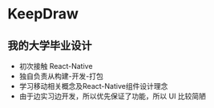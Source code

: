 # KeepDraw


## 我的大学毕业设计
- 初次接触 React-Native
- 独自负责从构建-开发-打包
- 学习移动相关概念及React-Native组件设计理念
- 由于边实习边开发，所以优先保证了功能，所以 UI 比较简陋
